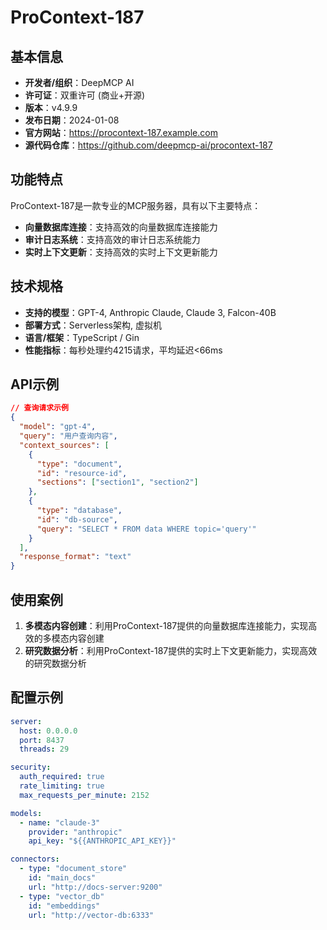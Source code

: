# ProContext-187

## 基本信息

- **开发者/组织**：DeepMCP AI
- **许可证**：双重许可 (商业+开源)
- **版本**：v4.9.9
- **发布日期**：2024-01-08
- **官方网站**：https://procontext-187.example.com
- **源代码仓库**：https://github.com/deepmcp-ai/procontext-187

## 功能特点

ProContext-187是一款专业的MCP服务器，具有以下主要特点：

- **向量数据库连接**：支持高效的向量数据库连接能力
- **审计日志系统**：支持高效的审计日志系统能力
- **实时上下文更新**：支持高效的实时上下文更新能力


## 技术规格

- **支持的模型**：GPT-4, Anthropic Claude, Claude 3, Falcon-40B
- **部署方式**：Serverless架构, 虚拟机
- **语言/框架**：TypeScript / Gin
- **性能指标**：每秒处理约4215请求，平均延迟<66ms

## API示例

```json
// 查询请求示例
{
  "model": "gpt-4",
  "query": "用户查询内容",
  "context_sources": [
    {
      "type": "document",
      "id": "resource-id",
      "sections": ["section1", "section2"]
    },
    {
      "type": "database",
      "id": "db-source",
      "query": "SELECT * FROM data WHERE topic='query'"
    }
  ],
  "response_format": "text"
}
```

## 使用案例

1. **多模态内容创建**：利用ProContext-187提供的向量数据库连接能力，实现高效的多模态内容创建
2. **研究数据分析**：利用ProContext-187提供的实时上下文更新能力，实现高效的研究数据分析


## 配置示例

```yaml
server:
  host: 0.0.0.0
  port: 8437
  threads: 29

security:
  auth_required: true
  rate_limiting: true
  max_requests_per_minute: 2152

models:
  - name: "claude-3"
    provider: "anthropic"
    api_key: "${{ANTHROPIC_API_KEY}}"

connectors:
  - type: "document_store"
    id: "main_docs"
    url: "http://docs-server:9200"
  - type: "vector_db"
    id: "embeddings"
    url: "http://vector-db:6333"
```